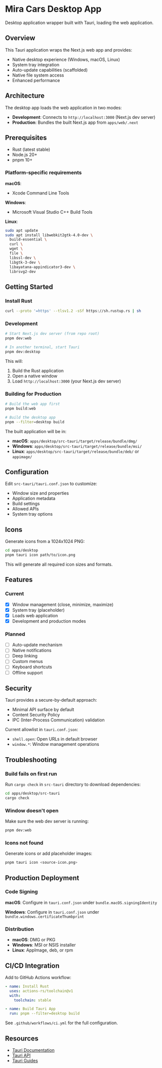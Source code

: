 # Mira Cars Desktop App

Desktop application wrapper built with Tauri, loading the web application.

## Overview

This Tauri application wraps the Next.js web app and provides:
- Native desktop experience (Windows, macOS, Linux)
- System tray integration
- Auto-update capabilities (scaffolded)
- Native file system access
- Enhanced performance

## Architecture

The desktop app loads the web application in two modes:
- **Development**: Connects to `http://localhost:3000` (Next.js dev server)
- **Production**: Bundles the built Next.js app from `apps/web/.next`

## Prerequisites

- Rust (latest stable)
- Node.js 20+
- pnpm 10+

### Platform-specific requirements

**macOS**:
- Xcode Command Line Tools

**Windows**:
- Microsoft Visual Studio C++ Build Tools

**Linux**:
```bash
sudo apt update
sudo apt install libwebkit2gtk-4.0-dev \
  build-essential \
  curl \
  wget \
  file \
  libssl-dev \
  libgtk-3-dev \
  libayatana-appindicator3-dev \
  librsvg2-dev
```

## Getting Started

### Install Rust

```bash
curl --proto '=https' --tlsv1.2 -sSf https://sh.rustup.rs | sh
```

### Development

```bash
# Start Next.js dev server (from repo root)
pnpm dev:web

# In another terminal, start Tauri
pnpm dev:desktop
```

This will:
1. Build the Rust application
2. Open a native window
3. Load `http://localhost:3000` (your Next.js dev server)

### Building for Production

```bash
# Build the web app first
pnpm build:web

# Build the desktop app
pnpm --filter=desktop build
```

The built application will be in:
- **macOS**: `apps/desktop/src-tauri/target/release/bundle/dmg/`
- **Windows**: `apps/desktop/src-tauri/target/release/bundle/msi/`
- **Linux**: `apps/desktop/src-tauri/target/release/bundle/deb/` or `appimage/`

## Configuration

Edit `src-tauri/tauri.conf.json` to customize:
- Window size and properties
- Application metadata
- Build settings
- Allowed APIs
- System tray options

## Icons

Generate icons from a 1024x1024 PNG:

```bash
cd apps/desktop
pnpm tauri icon path/to/icon.png
```

This will generate all required icon sizes and formats.

## Features

### Current
- [x] Window management (close, minimize, maximize)
- [x] System tray (placeholder)
- [x] Loads web application
- [x] Development and production modes

### Planned
- [ ] Auto-update mechanism
- [ ] Native notifications
- [ ] Deep linking
- [ ] Custom menus
- [ ] Keyboard shortcuts
- [ ] Offline support

## Security

Tauri provides a secure-by-default approach:
- Minimal API surface by default
- Content Security Policy
- IPC (Inter-Process Communication) validation

Current allowlist in `tauri.conf.json`:
- `shell.open`: Open URLs in default browser
- `window.*`: Window management operations

## Troubleshooting

### Build fails on first run

Run `cargo check` in `src-tauri` directory to download dependencies:

```bash
cd apps/desktop/src-tauri
cargo check
```

### Window doesn't open

Make sure the web dev server is running:

```bash
pnpm dev:web
```

### Icons not found

Generate icons or add placeholder images:

```bash
pnpm tauri icon <source-icon.png>
```

## Production Deployment

### Code Signing

**macOS**: Configure in `tauri.conf.json` under `bundle.macOS.signingIdentity`

**Windows**: Configure in `tauri.conf.json` under `bundle.windows.certificateThumbprint`

### Distribution

- **macOS**: DMG or PKG
- **Windows**: MSI or NSIS installer
- **Linux**: AppImage, deb, or rpm

## CI/CD Integration

Add to GitHub Actions workflow:

```yaml
- name: Install Rust
  uses: actions-rs/toolchain@v1
  with:
    toolchain: stable

- name: Build Tauri App
  run: pnpm --filter=desktop build
```

See `.github/workflows/ci.yml` for the full configuration.

## Resources

- [Tauri Documentation](https://tauri.app/)
- [Tauri API](https://tauri.app/v1/api/js/)
- [Tauri Guides](https://tauri.app/v1/guides/)
